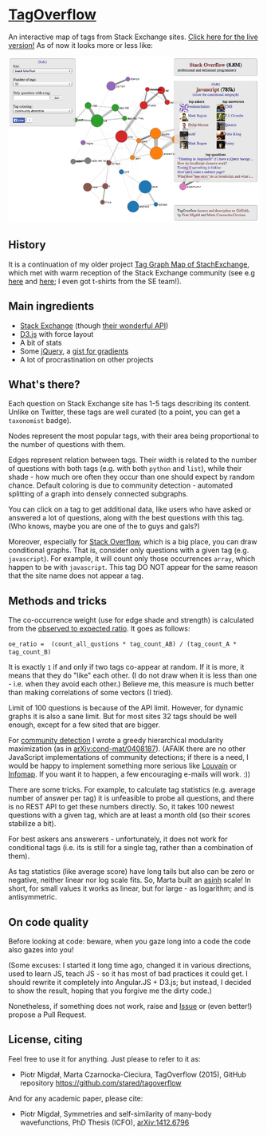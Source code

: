 [TagOverflow](http://stared.github.io/tagoverflow/)
===========

An interactive map of tags from Stack Exchange sites.
[Click here for the live version!](http://stared.github.io/tagoverflow/)
As of now it looks more or less like:

![Screenshot Dev](screenshot_dev.png)

## History

It is a continuation of my older project [Tag Graph Map of StachExchange](https://github.com/stared/tag-graph-map-of-stackexchange/wiki), which met with warm reception of the Stack Exchange community (see e.g [here](http://meta.stackexchange.com/questions/157976/map-of-all-stack-exchange-sites-except-the-three-biggest) and [here](http://meta.math.stackexchange.com/questions/6479/a-graph-map-of-math-se); I even got t-shirts from the SE team!).

## Main ingredients

* [Stack Exchange](http://stackexchange.com/sites) (though [their wonderful API](https://api.stackexchange.com/docs))
* [D3.js](https://api.stackexchange.com/docs) with force layout
* A bit of stats
* Some [jQuery](http://jquery.com/), a [gist for gradients](https://gist.github.com/nowherenearithaca/4449376)
* A lot of procrastination on other projects

## What's there?

Each question on Stack Exchange site has 1-5 tags describing its content. Unlike on Twitter, these tags are well curated (to a point, you can get a `taxonomist` badge). 

Nodes represent the most popular tags, with their area being proportional to the number of questions with them.

Edges represent relation between tags. Their width is related to the number of questions with both tags (e.g. with both `python` and `list`), while their shade - how much ore often they occur than one should expect by random chance.
Default coloring is due to community detection - automated splitting of a graph into densely connected subgraphs.

You can click on a tag to get additional data, like users who have asked or answered a lot of questions, along with the best questions with this tag. (Who knows, maybe you are one of the to guys and gals?)

Moreover, especially for [Stack Overflow](http://stackoverflow.com/), which is a big place, you can draw conditional graphs. That is, consider only questions with a given tag (e.g. `javascript`). For example, it will count only those occurrences `array`, which happen to be with `javascript`.  This tag DO NOT appear for the same reason that the site name does not appear a tag.

## Methods and tricks

The co-occurrence weight (use for edge shade and strength) is calculated from the [observed to expected ratio](http://stats.stackexchange.com/questions/6047/does-this-quantity-related-to-independence-have-a-name/).
It goes as follows:

    oe_ratio =  (count_all_qustions * tag_count_AB) / (tag_count_A * tag_count_B)  

It is exactly `1` if and only if two tags co-appear at random. If it is more, it means that they do "like" each other. (I do not draw when it is less than one - i.e. when they avoid each other.) Believe me, this measure is much better than making correlations of some vectors (I tried).

Limit of 100 questions is because of the API limit. However, for dynamic graphs it is also a sane limit. But for most sites 32 tags should be well enough, except for a few sited that are bigger.

For [community detection](http://digitalinterface.blogspot.it/2013/05/community-detection-in-graphs.html) I wrote a greedy hierarchical modularity maximization (as in [arXiv:cond-mat/0408187](http://arxiv.org/abs/cond-mat/0408187)). 
(AFAIK there are no other JavaScript implementations of community detections; if there is a need, I would be happy to implement something more serious like [Louvain](https://sites.google.com/site/findcommunities/) or [Infomap](http://www.mapequation.org/code.html). If you want it to happen, a few encouraging e-mails will work. :)) 

There are some tricks. For example, to calculate tag statistics (e.g. average number of answer per tag) it is unfeasible to probe all questions, and there is no REST API to get these numbers directly. So, it takes 100 newest questions  with a given tag, which are at least a month old (so their scores stabilize a bit).

For best askers ans answerers - unfortunately, it does not work for conditional tags (i.e. its is still for a single tag, rather than a combination of them).

As tag statistics (like average score) have long tails but also can be zero or negative, neither linear nor log scale fits. So, Marta built an [asinh](http://mathworld.wolfram.com/InverseHyperbolicSine.html) scale! In short, for small values it works as linear, but for large - as logarithm; and is antisymmetric. 

## On code quality

Before looking at code: beware, when you gaze long into a code the code also gazes into you!

(Some excuses: I started it long time ago, changed it in various directions, used to learn JS, teach JS - so it has most of bad practices it could get. I should rewrite it completely into Angular.JS + D3.js; but instead, I decided to show the result, hoping that you forgive me the dirty code.)

Nonetheless, if something does not work, raise and [Issue](https://github.com/stared/tagoverflow/issues) or (even better!) propose a Pull Request.

## License, citing

Feel free to use it for anything. Just please to refer to it as:

* Piotr Migdał, Marta Czarnocka-Cieciura, TagOverflow (2015), GitHub repository https://github.com/stared/tagoverflow

And for any academic paper, please cite:

* Piotr Migdał, Symmetries and self-similarity of many-body wavefunctions, PhD Thesis (ICFO), [arXiv:1412.6796](http://arxiv.org/abs/1412.6796)

